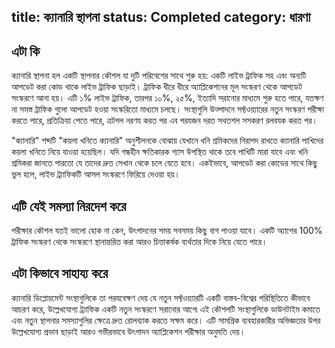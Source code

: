 title: ক্যানারি স্থাপনা
status: Completed
category: ধারণা
---

## এটা কি
ক্যানারি স্থাপনা হল একটি স্থাপনার কৌশল যা দুটি পরিবেশের সাথে শুরু হয়: একটি লাইভ ট্রাফিক সহ এবং অন্যটি আপডেট করা কোড থাকে লাইভ ট্রাফিক ছাড়াই। ট্রাফিক ধীরে ধীরে অ্যাপ্লিকেশনের মূল সংস্করণ থেকে আপডেট সংস্করণে আনা হয়। এটি ১% লাইভ ট্রাফিক, তারপর ১০%, ২৫%, ইত্যাদি সরানোর মাধ্যমে শুরু হতে পারে, যতক্ষণ না সমস্ত ট্রাফিক গুলো আপডেট হওয়া সংস্করিতো মাধ্যমে চলছে। সংস্থাগুলি উত্পাদনে সফ্টওয়্যারের নতুন সংস্করণ পরীক্ষা করতে পারে, প্রতিক্রিয়া পেতে পারে, ত্রটগল নরণয করত পর এব পরযজন দরত সথতশল সসকরণ রলবযক করত পর।

"ক্যানারি" শব্দটি "কয়লা খনিতে ক্যানারি" অনুশীলনকে বোঝায় যেখানে খনি শ্রমিকদের নিরাপদ রাখতে ক্যানারি পাখিদের কয়লা খনিতে নিয়ে যাওয়া হয়েছিল। যদি গন্ধহীন ক্ষতিকারক গ্যাস উপস্থিত থাকে তবে পাখিটি মারা যাবে এবং খনি শ্রমিকরা জানতে পারতো যে তাদের দ্রুত সেখান থেকে চলে যেতে হবে। একইভাবে, আপডেট করা কোডের সাথে কিছু ভুল হলে, লাইভ ট্র্যাফিকটি আসল সংস্করণে ফিরিয়ে দেওয়া হয়।

## এটি যেই সমস্যা নিরদেশ করে 
পরীক্ষার কৌশল যতই ভালো হোক না কেন, উৎপাদনের সময় সবসময় কিছু বাগ পাওয়া যাবে। একটি অ্যাপের 100% ট্রাফিক সংস্করণ থেকে সংস্করণে স্থানান্তরিত করা আরও চিত্তাকর্ষক ব্যর্থতার দিকে নিয়ে যেতে পারে।

## এটা কিভাবে সাহায্য করে
ক্যানারি ডিপ্লোয়মেন্ট সংস্থাগুলিকে তা পরযবেক্ষণ দেয় যে নতুন সফ্টওয়্যারটি একটি বাস্তব-বিশ্বের পরিস্থিতিতে কীভাবে আচরণ করে, উল্লেখযোগ্য ট্র্যাফিক একটি নতুন সংস্করণে সরানোর আগে৷ এই কৌশলটি সংস্থাগুলিকে ডাউনটাইম কমাতে এবং নতুন স্থাপনার সমস্যাগুলির ক্ষেত্রে দ্রুত রোলব্যাক করতে সক্ষম করে। এটি সামগ্রিক ব্যবহারকারীর অভিজ্ঞতার উপর উল্লেখযোগ্য প্রভাব ছাড়াই আরও গভীরভাবে  উৎপাদন  অ্যাপ্লিকেশন পরীক্ষার অনুমতি দেয়।
